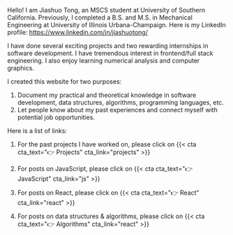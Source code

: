 
Hello! I am Jiashuo Tong, an MSCS student at University of Southern California. Previously, I completed a B.S. and M.S. in Mechanical Engineering at University of Illinois Urbana-Champaign. Here is my LinkedIn profile: https://www.linkedin.com/in/jiashuotong/

I have done several exciting projects and two rewarding internships in software development. I have tremendous interest in frontend/full stack engineering. I also enjoy learning numerical analysis and computer graphics.

I created this website for two purposes:
1. Document my practical and theoretical knowledge in software development, data structures, algorithms, programming languages, etc. 
2. Let people know about my past experiences and connect myself with potential job opportunities.


Here is a list of links:
1. For the past projects I have worked on, please click on 
{{< cta cta_text="👉 Projects" cta_link="projects" >}}

2. For posts on JavaScript, please click on 
{{< cta cta_text="👉 JavaScript" cta_link="js" >}}

3. For posts on React, please click on
{{< cta cta_text="👉 React" cta_link="react" >}}

4. For posts on data structures & algorithms, please click on
{{< cta cta_text="👉 Algorithms" cta_link="react" >}}